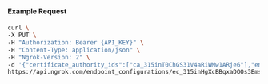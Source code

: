 <!-- Code generated for API Clients. DO NOT EDIT. -->

#### Example Request

```bash
curl \
-X PUT \
-H "Authorization: Bearer {API_KEY}" \
-H "Content-Type: application/json" \
-H "Ngrok-Version: 2" \
-d '{"certificate_authority_ids":["ca_315inT0ChGS31V4aRiWMw1ARje6"],"enabled":true}' \
https://api.ngrok.com/endpoint_configurations/ec_315inHgXcBBqxaDOOs3EmsWDCLZ/mutual_tls
```
